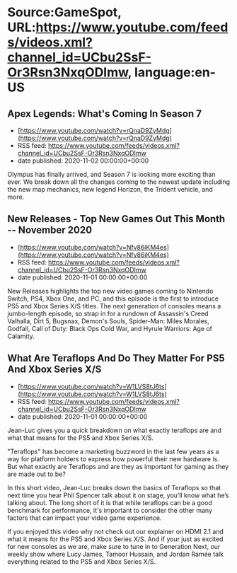 # Source:GameSpot, URL:https://www.youtube.com/feeds/videos.xml?channel_id=UCbu2SsF-Or3Rsn3NxqODImw, language:en-US

## Apex Legends: What's Coming In Season 7
 - [https://www.youtube.com/watch?v=rQnaD9ZyMdg](https://www.youtube.com/watch?v=rQnaD9ZyMdg)
 - RSS feed: https://www.youtube.com/feeds/videos.xml?channel_id=UCbu2SsF-Or3Rsn3NxqODImw
 - date published: 2020-11-02 00:00:00+00:00

Olympus has finally arrived, and Season 7 is looking more exciting than ever. We break down all the changes coming to the newest update including the new map mechanics, new legend Horizon, the Trident vehicle, and more.

## New Releases - Top New Games Out This Month -- November 2020
 - [https://www.youtube.com/watch?v=Nfv86iKM4es](https://www.youtube.com/watch?v=Nfv86iKM4es)
 - RSS feed: https://www.youtube.com/feeds/videos.xml?channel_id=UCbu2SsF-Or3Rsn3NxqODImw
 - date published: 2020-11-01 00:00:00+00:00

New Releases highlights the top new video games coming to Nintendo Switch, PS4, Xbox One, and PC, and this episode is the first to introduce PS5 and Xbox Series X/S titles. The next generation of consoles means a jumbo-length episode, so strap in for a rundown of Assassin's Creed Valhalla, Dirt 5, Bugsnax, Demon's Souls, Spider-Man: Miles Morales, Godfall, Call of Duty: Black Ops Cold War, and Hyrule Warriors: Age of Calamity.

## What Are Teraflops And Do They Matter For PS5 And Xbox Series X/S
 - [https://www.youtube.com/watch?v=W1LVS8tJ6ts](https://www.youtube.com/watch?v=W1LVS8tJ6ts)
 - RSS feed: https://www.youtube.com/feeds/videos.xml?channel_id=UCbu2SsF-Or3Rsn3NxqODImw
 - date published: 2020-11-01 00:00:00+00:00

Jean-Luc gives you a quick breakdown on what exactly teraflops are and what that means for the PS5 and Xbox Series X/S.

"Teraflops" has become a marketing buzzword in the last few years as a way for platform holders to express how powerful their new hardware is. But what exactly are Teraflops and are they as important for gaming as they are made out to be?

In this short video, Jean-Luc breaks down the basics of Teraflops so that next time you hear Phil Spencer talk about it on stage, you’ll know what he’s talking about. The long short of it is that while teraflops can be a good benchmark for performance, it's important to consider the other many factors that can impact your video game experience.

If you enjoyed this video why not check out our explainer on HDMI 2.1 and what it means for the PS5 and Xbox Series X/S. And if your just as excited for new consoles as we are, make sure to tune in to Generation Next, our weekly show where Lucy James, Tamoor Hussain, and Jordan Ramée talk everything related to the PS5 and Xbox Series X/S.

